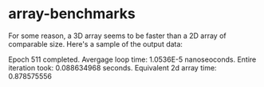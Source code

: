 # array-benchmarks
For some reason, a 3D array seems to be faster than a 2D array of comparable size. Here's a sample of the output data:

Epoch 511 completed. Avergage loop time: 1.0536E-5 nanoseoconds.
Entire iteration took: 0.088634968 seconds.
Equivalent 2d array time: 0.878575556
